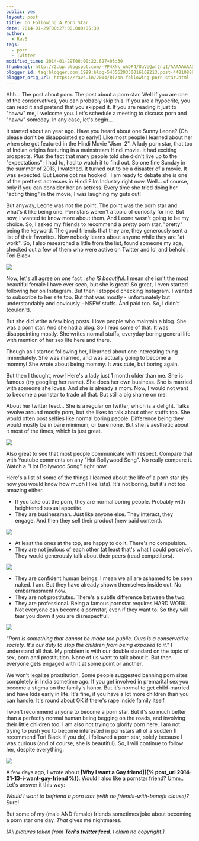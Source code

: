 ```yaml
---
public: yes
layout: post
title: On Following A Porn Star
date: 2014-01-29T00:27:00.000+05:30
author:
  - RavS
tags:
  - porn
  - Twitter
modified_time: 2014-01-29T08:00:22.627+05:30
thumbnail: http://2.bp.blogspot.com/-7P4XN\_uAOP4/UuVeQwf2nqI/AAAAAAAADhQ/CjQKY5HXfso/s72-c/Screenshot+from+2014+01+27+00+15+10.png
blogger_id: tag:blogger.com,1999:blog-5435629330016169213.post-4481088894203190655
blogger_orig_url: https://ravs.in/2014/01/on-following-porn-star.html
---
```


Ahh... The post about porn. The post about a porn star. Well if you are one of the conservatives, you can probably skip this. If you are a hypocrite, you can read it and pretend that you skipped it. If you are reading it just to "haww" me, I welcome you. Let's schedule a meeting to discuss porn and "haww" someday. In any case, let's begin...

It started about an year ago. Have you heard about one Sunny Leone? (Oh please don't be disappointed so early!) Like most people I learned about her when she got featured in the Hindi Movie "Jism  2". A lady porn star, that too of Indian origins featuring in a mainstream Hindi movie. It had exciting prospects. Plus the fact that many people told she didn't live up to the "expectations"; I had to, had to watch it to find out. So one fine Sunday in the summer of 2013, I watched. It turned out to be a disaster of a movie. It was expected. But Leone got me hooked!  I am ready to debate she is one of the prettiest actresses in Hindi Film Industry right now. Well... of course, only if you can consider her an actress. Every time she tried doing her "acting thing" in the movie, I was laughing my guts out!

But anyway, Leone was not the point. The point was the porn star and what's it like being one. Pornstars weren't a topic of curiosity for me. But now, I wanted to know more about them. And Leone wasn't going to be my choice. So, I asked my friends to recommend a pretty porn star, "pretty" being the keyword. The good friends that they are, they generously sent a list of their favorites. Now nobody learns about anyone while they are "at work". So, I also researched a little from the list, found someone my age, checked out a few of them who were active on Twitter and lo' and behold : Tori Black.

[![](http://2.bp.blogspot.com/-7P4XN_uAOP4/UuVeQwf2nqI/AAAAAAAADhQ/CjQKY5HXfso/s1600/Screenshot+from+2014+01+27+00+15+10.png)](http://2.bp.blogspot.com/-7P4XN_uAOP4/UuVeQwf2nqI/AAAAAAAADhQ/CjQKY5HXfso/s1600/Screenshot+from+2014+01+27+00+15+10.png)

Now, let's all agree on one fact : _she IS beautiful_. I mean she isn't the most beautiful female I have ever seen, but she is great! So great, I even started following her on Instagram. But then I stopped checking Instagram. I wanted to subscribe to her site too. But that was mostly - unfortunately but understandably and obviously - NSFW stuffs. And paid too. So, I didn't (couldn't). 

But she did write a few blog posts. I love people who maintain a blog. She was a porn star. And she had a blog. So I read some of that. It was disappointing mostly. She writes normal stuffs, everyday boring general life with mention of her sex life here and there. 

Though as I started following her, I learned about one interesting thing immediately. She was married, and was actually going to become a mommy! She wrote about being mommy. It was cute, but boring again. 

But then I thought, wow! Here's a lady just 1 month older than me. She is famous (try googling her name). She does her own business. She is married with someone she loves. And she is already a mom. Now, I would not want to become a pornstar to trade all that. But still a big shame on me. 

About her twitter feed... She is a regular on twitter, which is a delight. Talks revolve around mostly porn, but she likes to talk about other stuffs too. She would often post selfies like normal boring people. Difference being they would mostly be in bare minimum, or bare none. But she is aesthetic about it most of the times, which is just great.

[![](http://3.bp.blogspot.com/-_ZlzaWqI6rY/UuVi2KtqIqI/AAAAAAAADhw/6zfTtgcXqnc/s1600/Screenshot+from+2014-01-27+00:07:47.png)](http://3.bp.blogspot.com/-_ZlzaWqI6rY/UuVi2KtqIqI/AAAAAAAADhw/6zfTtgcXqnc/s1600/Screenshot+from+2014-01-27+00:07:47.png)


Also great to see that most people communicate with respect. Compare that with Youtube comments on any "Hot Bollywood Song". No really compare it. Watch a "Hot Bollywood Song" right now.

Here's a list of some of the things I learned about the life of a porn star (by now you would know how much I like lists). It's not boring, but it's not too amazing either. 

- If you take out the porn, they are normal boring people. Probably with heightened sexual appetite.
- They are businessman. Just like anyone else. They interact, they engage. And then they sell their product (new paid content).

[![](http://2.bp.blogspot.com/-7WBhQKOY4dg/UuVj44LT8pI/AAAAAAAADh8/14LmSXWLiXA/s1600/Screenshot+from+2014-01-27+00%253A16%253A32.png)](http://2.bp.blogspot.com/-7WBhQKOY4dg/UuVj44LT8pI/AAAAAAAADh8/14LmSXWLiXA/s1600/Screenshot+from+2014-01-27+00%253A16%253A32.png)

- At least the ones at the top, are happy to do it. There's no compulsion.
- They are not jealous of each other (at least that's what I could perceive). They would generously talk about their peers (read competitors). 

[![](http://4.bp.blogspot.com/-hXcE-hzpcj0/UuVhmiq-1aI/AAAAAAAADho/x8cmI57sra8/s1600/Screenshot+from+2014-01-26+23:58:06.png)](http://4.bp.blogspot.com/-hXcE-hzpcj0/UuVhmiq-1aI/AAAAAAAADho/x8cmI57sra8/s1600/Screenshot+from+2014-01-26+23:58:06.png)

- They are confident human beings. I mean we all are ashamed to be seen naked. I am. But they have already shown themselves inside out. No embarrassment now. 
- They are not prostitutes. There's a subtle difference between the two.
- They are professional. Being a famous pornstar requires HARD WORK. Not everyone can become a pornstar, even if they want to. So they will tear you down if you are disrespectful. 

[![](http://3.bp.blogspot.com/-dJ-O9GPn_EE/UuVgZt8NvEI/AAAAAAAADhg/O1lwQb17gP8/s1600/Screenshot+from+2014-01-27+00:15:40.png)](http://3.bp.blogspot.com/-dJ-O9GPn_EE/UuVgZt8NvEI/AAAAAAAADhg/O1lwQb17gP8/s1600/Screenshot+from+2014-01-27+00:15:40.png)



_"Porn is something that cannot be made too public. Ours is a conservative society. It's our duty to stop the children from being exposed to it_." I understand all that. My problem is with our double standard on the topic of sex, porn and prostitution. None of us want to talk about it. But then everyone gets engaged with it at some point or another. 

We won't legalize prostitution. Some people suggested banning porn sites completely in India sometime ago. If you get involved in premarital sex you become a stigma on the family's honor. But it's normal to get child-married and have kids early in life. It's fine, if you have a lot more children than you can handle. It's round about OK if there's rape inside family itself.

I won't recommend anyone to become a porn star. But it's so much better than a perfectly normal human being begging on the roads, and involving their little children too. I am also not trying to glorify porn here. I am not trying to push you to become interested in pornstars all of a sudden (I recommend Tori Black if you do). I followed a porn star, solely because I was curious (and of course, she is beautiful). So, I will continue to follow her, despite everything.

[![](http://3.bp.blogspot.com/-NtbCBVPRTLk/UuVezWJE3DI/AAAAAAAADhY/JAR7PgwbRI8/s1600/Screenshot+from+2014-01-27+00:07:55.png)](http://3.bp.blogspot.com/-NtbCBVPRTLk/UuVezWJE3DI/AAAAAAAADhY/JAR7PgwbRI8/s1600/Screenshot+from+2014-01-27+00:07:55.png)



A few days ago, I wrote about **[Why I want a Gay friend]({% post_url 2014-01-13-i-want-gay-friend %})**. Would I also like a pornstar friend? Umm.. Let's answer it this way:

_Would I want to befriend a porn star (with no friends-with-benefit clause)?_ Sure!

But some of my (male AND female) friends sometimes joke about becoming a porn star one day. _That_ gives me nightmares.


_\[All pictures taken from **[Tori's twitter feed](https://twitter.com/misstoriblack)**. I claim no copyright.\]_
